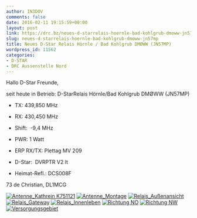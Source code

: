 ```yaml
---
author: IN3DOV
comments: false
date: 2016-02-11 19:15:59+00:00
layout: post
link: https://drc.bz/neues-d-starrelais-hoernle-bad-kohlgrub-dmoww-jn57mp/
slug: neues-d-starrelais-hoernle-bad-kohlgrub-dmoww-jn57mp
title: Neues D-Star Relais Hörnle / Bad Kohlgrub DMØWW (JN57MP)
wordpress_id: 11562
categories:
- D-STAR
- DRC Aussenstelle Nord
---
```


Hallo D-Star Freunde,

seit heute in Betrieb: D-StarRelais Hörnle/Bad Kohlgrub DMØWW (JN57MP)



	
  * TX: 439,850 MHz

	
  * RX: 430,450 MHz

	
  * Shift:  -9,4 MHz

	
  * PWR: 1 Watt

	
  * ERP RX/TX: Plettag MV 209

	
  * D-Star:  DVRPTR V2 lt

	
  * Heimat-Refl.: DCS008F


73 de Christian, DL1MCG



[![Antenne_Kathrein K751121](https://drc.bz/wp-content/uploads/2016/02/Antenne_Kathrein-K751121-1024x576.jpg)](https://drc.bz/wp-content/uploads/2016/02/Antenne_Kathrein-K751121.jpg) [![Antenne_Montage](https://drc.bz/wp-content/uploads/2016/02/Antenne_Montage-1024x576.jpg)](https://drc.bz/wp-content/uploads/2016/02/Antenne_Montage.jpg) [![Relais_Außenansicht](https://drc.bz/wp-content/uploads/2016/02/Relais_Außenansicht-1024x576.jpg)](https://drc.bz/wp-content/uploads/2016/02/Relais_Außenansicht.jpg) [![Relais_Gateway](https://drc.bz/wp-content/uploads/2016/02/Relais_Gateway-1024x576.jpg)](https://drc.bz/wp-content/uploads/2016/02/Relais_Gateway.jpg) [![Relais_Innenleben](https://drc.bz/wp-content/uploads/2016/02/Relais_Innenleben-1024x576.jpg)](https://drc.bz/wp-content/uploads/2016/02/Relais_Innenleben.jpg) [![Richtung NO](https://drc.bz/wp-content/uploads/2016/02/Richtung-NO-1024x576.jpg)](https://drc.bz/wp-content/uploads/2016/02/Richtung-NO.jpg) [![Richtung NW](https://drc.bz/wp-content/uploads/2016/02/Richtung-NW-1024x576.jpg)](https://drc.bz/wp-content/uploads/2016/02/Richtung-NW.jpg) [![Versorgungsgebiet](https://drc.bz/wp-content/uploads/2016/02/Versorgungsgebiet.jpg)](https://drc.bz/wp-content/uploads/2016/02/Versorgungsgebiet.jpg)


